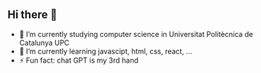 ## Hi there 👋

- 🔭 I’m currently studying computer science in Universitat Politècnica de Catalunya UPC
- 🌱 I’m currently learning javascipt, html, css, react, ...
- ⚡ Fun fact: chat GPT is my 3rd hand

  
